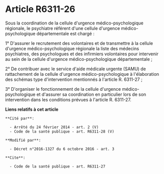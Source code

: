 # Article R6311-26

Sous la coordination de la cellule d'urgence médico-psychologique régionale, le psychiatre référent d'une cellule d'urgence
médico-psychologique départementale est chargé :

1° D'assurer le recrutement des volontaires et de transmettre à la cellule d'urgence médico-psychologique régionale la liste
des médecins psychiatres, des psychologues et des infirmiers volontaires pour intervenir au sein de la cellule d'urgence
médico-psychologique départementale ;

2° De contribuer avec le service d'aide médicale urgente (SAMU) de rattachement de la cellule d'urgence médico-psychologique
à l'élaboration des schémas type d'intervention mentionnés à l'article R. 6311-27 ;

3° D'organiser le fonctionnement de la cellule d'urgence médico-psychologique et d'assurer sa coordination en particulier
lors de son intervention dans les conditions prévues à l'article R. 6311-27.

**Liens relatifs à cet article**

	**Cité par**:

	  - Arrêté du 24 février 2014 - art. 2 (V)
	  - Code de la santé publique - art. R6311-28 (V)

	**Modifié par**:

	  - Décret n°2016-1327 du 6 octobre 2016 - art. 3

	**Cite**:

	  - Code de la santé publique - art. R6311-27
